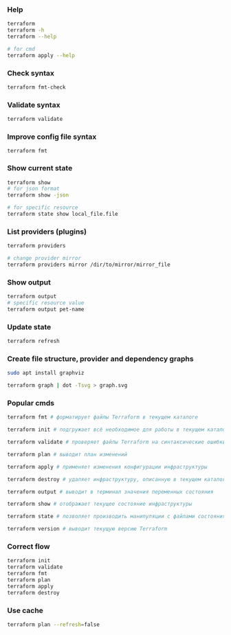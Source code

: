 ### Help

```bash
terraform
terraform -h
terraform --help

# for cmd
terraform apply --help 
```

### Check syntax

```bash
terraform fmt-check
```

### Validate syntax

```bash
terraform validate
```

### Improve config file syntax

```basg
terraform fmt
```

### Show current state

```bash
terraform show
# for json format
terraform show -json

# for specific resource
terraform state show local_file.file
```

### List providers (plugins)

```bash
terraform providers

# change provider mirror
terraform providers mirror /dir/to/mirror/mirror_file
```

### Show output

```bash
terraform output
# specific resource value
terraform output pet-name
```

### Update state

```bash
terraform refresh
```

### Create file structure, provider and dependency graphs

```bash
sudo apt install graphviz

terraform graph | dot -Tsvg > graph.svg
```



### Popular cmds

```bash
terraform fmt # форматирует файлы Terraform в текущем каталоге

terraform init # подгружает всё необходимое для работы в текущем каталоге

terraform validate # проверяет файлы Terraform на синтаксические ошибки

terraform plan # выводит план изменений

terraform apply # применяет изменения конфигурации инфраструктуры

terraform destroy # удаляет инфраструктуру, описанную в текущем каталоге

terraform output # выводит в терминал значения переменных состояния

terraform show # отображает текущее состояние инфраструктуры

terraform state # позволяет производить манипуляции с файлами состояния

terraform version # выводит текущую версию Terraform
```

### Correct flow

```bash
terraform init
terraform validate
terraform fmt
terraform plan
terraform apply
terraform destroy
```

### Use cache

```bash
terraform plan --refresh=false
```

